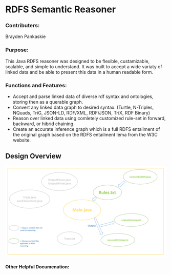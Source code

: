# RDFS Semantic Reasoner

### Contributers:
Brayden Pankaskie

### Purpose:
This Java RDFS reasoner was designed to be flexible, custamizable, scalable, and simple to understand.  It was built to accept a wide variaty of linked data and be able to present this data in a human readable form.

### Functions and Features:
* Accept and parse linked data of diverse rdf syntax and ontologies, storing then as a querable graph.
* Convert any linked data graph to desired syntax.  (Turtle, N-Triples, NQuads, TriG, JSON-LD, RDF/XML, RDF/JSON, TriX, RDF Binary)
* Reason over linked data using comletely customized rule-set in forward, backward, or hibrid chaining.
* Create an accurate inference graph which is a full RDFS entailment of the original graph based on the RDFS entailment lema from the W3C website.
    
## Design Overview
![](images/ReasonerGitHub.png)


#### Other Helpful Documenation:
